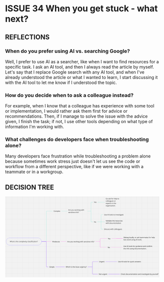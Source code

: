 # ISSUE 34 When you get stuck - what next?

## REFLECTIONS

### When do you prefer using AI vs. searching Google?

Well, I prefer to use AI as a searcher, like when I want to find resources for a
specific task. I ask an AI tool, and then I always read the article by myself.
Let's say that I replace Google search with any AI tool, and when I've already
understood the article or what I wanted to learn, I start discussing it with the
AI tool to let me know if I understood the topic.

### How do you decide when to ask a colleague instead?

For example, when I know that a colleague has experience with some tool or
implementation, I would rather ask them first for advice or recommendations.
Then, if I manage to solve the issue with the advice given, I finish the task;
if not, I use other tools depending on what type of information I'm working
with.

### What challenges do developers face when troubleshooting alone?

Many developers face frustration while troubleshooting a problem alone because
sometimes work stress just doesn't let us see the code or workflow from a
different perspective, like if we were working with a teammate or in a
workgroup.

## DECISION TREE

![DECISION TREE](assets/desc_tree.png)
